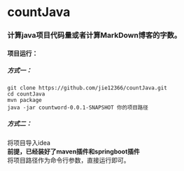 # countJava  
### 计算java项目代码量或者计算MarkDown博客的字数。  

#### 项目运行：

##### 方式一：

    git clone https://github.com/jie12366/countJava.git
    cd countJava    
    mvn package  
    java -jar countword-0.0.1-SNAPSHOT 你的项目路径  

##### 方式二：

将项目导入idea  
**前提，已经装好了maven插件和springboot插件**  
将项目路径作为命令行参数，直接运行即可。
